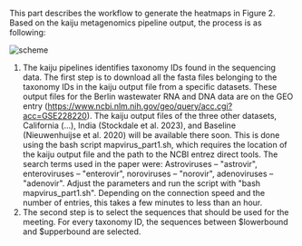 This part describes the workflow to generate the heatmaps in Figure 2. Based on the kaiju metagenomics pipeline output, the process is as following:

![scheme](https://github.com/LandthalerLab/wastewater_virome/assets/57175100/8325489b-6a55-49fb-bd54-4a94f55c881d)

1. The kaiju pipelines identifies taxonomy IDs found in the sequencing data. The first step is to download all the fasta files belonging to the taxonomy IDs in the kaiju output file from a specific datasets. These output files for the Berlin wastewater RNA and DNA data are on the GEO entry (https://www.ncbi.nlm.nih.gov/geo/query/acc.cgi?acc=GSE228220). The kaiju output files of the three other datasets, California (…), India (Stockdale et al. 2023), and Baseline (Nieuwenhuijse et al. 2020) will be available there soon. This is done using the bash script mapvirus_part1.sh, which requires the location of the kaiju output file and the path to the NCBI entrez direct tools. The search terms used in the paper were: Astroviruses – "astrovir", enteroviruses – "enterovir", noroviruses – "norovir", adenoviruses – "adenovir". Adjust the parameters and run the script with "bash mapvirus_part1.sh". Depending on the connection speed and the number of entries, this takes a few minutes to less than an hour.
2. The second step is to select the sequences that should be used for the meeting. For every taxonomy ID, the sequences between $lowerbound and $upperbound are selected.  

